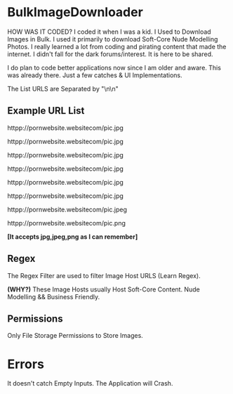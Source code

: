 # BulkImageDownloader

HOW WAS IT CODED?
I coded it when I was a kid.
I Used to Download Images in Bulk.
I used it primarily to download Soft-Core Nude Modelling Photos.
I really learned a lot from coding and pirating content that made the internet.
I didn't fall for the dark forums/interest.
It is here to be shared.

I do plan to code better applications now since I am older and aware.
This was already there. Just a few catches & UI Implementations.

The List URLS are Separated by "\n\n"

## Example URL List
httpp://pornwebsite.websitecom/pic.jpg

httpp://pornwebsite.websitecom/pic.jpg

httpp://pornwebsite.websitecom/pic.jpg

httpp://pornwebsite.websitecom/pic.jpg

httpp://pornwebsite.websitecom/pic.jpg

httpp://pornwebsite.websitecom/pic.jpg

httpp://pornwebsite.websitecom/pic.jpeg

httpp://pornwebsite.websitecom/pic.png

**[It accepts jpg,jpeg,png as I can remember]**

## Regex
The Regex Filter are used to filter Image Host URLS (Learn Regex).

**(WHY?)** These Image Hosts usually Host Soft-Core Content. Nude Modelling && Business Friendly.

## Permissions
Only File Storage Permissions to Store Images.

# Errors
It doesn't catch Empty Inputs. The Application will Crash.
